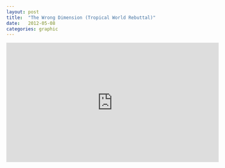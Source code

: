 ```yaml
---
layout: post
title:  "The Wrong Dimension (Tropical World Rebuttal)"
date:   2012-05-08
categories: graphic
---
```

<iframe width="560" height="315" src="https://www.youtube.com/embed/XREt6a4Lb78" frameborder="0" allowfullscreen></iframe>
